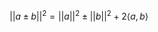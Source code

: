 $$
\lvert\lvert a \pm b \rvert\rvert^{2} = \lvert\lvert a \rvert\rvert^{2} \pm \lvert\lvert b \rvert\rvert ^{2}+ 2\left<a,b  \right>   
$$

